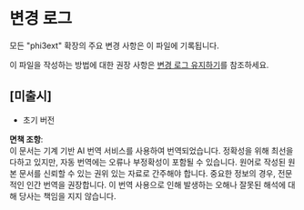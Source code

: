 # 변경 로그

모든 "phi3ext" 확장의 주요 변경 사항은 이 파일에 기록됩니다.

이 파일을 작성하는 방법에 대한 권장 사항은 [변경 로그 유지하기](http://keepachangelog.com/)를 참조하세요.

## [미출시]

- 초기 버전

**면책 조항**:  
이 문서는 기계 기반 AI 번역 서비스를 사용하여 번역되었습니다. 정확성을 위해 최선을 다하고 있지만, 자동 번역에는 오류나 부정확성이 포함될 수 있습니다. 원어로 작성된 원본 문서를 신뢰할 수 있는 권위 있는 자료로 간주해야 합니다. 중요한 정보의 경우, 전문적인 인간 번역을 권장합니다. 이 번역 사용으로 인해 발생하는 오해나 잘못된 해석에 대해 당사는 책임을 지지 않습니다.